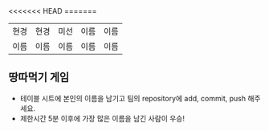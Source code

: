 <table>
      <tbody>
        <tr>
<<<<<<< HEAD
          <td>현경</td>
          <td>현경</td>
          <td>미선</td>
          <td>이름</td>
          <td>이름</td>
=======</tr>
	<tr>
          <td>이름</td>
          <td>이름</td>
          <td>이름</td>
          <td>이름</td>
          <td>이름</td>
      	</tr>
	</tbody>
</table>

## 땅따먹기 게임

- 테이블 시트에 본인의 이름을 남기고 팀의 repository에 add, commit, push 해주세요.
- 제한시간 5분 이후에 가장 많은 이름을 남긴 사람이 우승!
